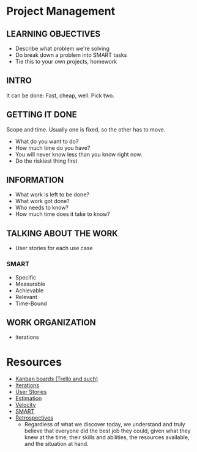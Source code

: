 # Project Management

## LEARNING OBJECTIVES
* Describe what problem we're solving
* Do break down a problem into SMART tasks
* Tie this to your own projects, homework

## INTRO
It can be done: Fast, cheap, well. Pick two.

## GETTING IT DONE
Scope and time. Usually one is fixed, so the other has to move.
* What do you want to do?
* How much time do you have?
* You will never know less than you know right now.
* Do the riskiest thing first

## INFORMATION
* What work is left to be done?
* What work got done?
* Who needs to know?
* How much time does it take to know?

## TALKING ABOUT THE WORK
* User stories for each use case

### SMART
* Specific
* Measurable
* Achievable
* Relevant
* Time-Bound

## WORK ORGANIZATION
* iterations

# Resources
* [Kanban boards (Trello and such)](http://www.jamesshore.com/Blog/Kanban-Systems.html)
* [Iterations](http://www.jamesshore.com/Agile-Book/iteration_planning.html)
* [User Stories](http://www.jamesshore.com/Agile-Book/stories.html)
* [Estimation](http://agilescout.com/agile-guide-estimating-user-stories-in-agile/)
* [Velocity](http://guide.agilealliance.org/guide/velocity.html)
* [SMART](https://en.wikipedia.org/wiki/SMART_criteria)
* [Retrospectives](http://www.jamesshore.com/Agile-Book/retrospectives.html)
  * Regardless of what we discover today, we understand and truly believe that everyone did the best job they could, given what they knew at the time, their skills and abilities, the resources available, and the situation at hand.

